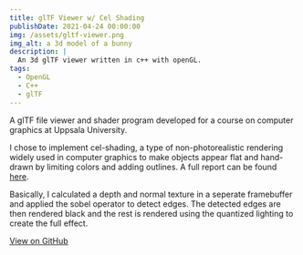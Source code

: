 ```yaml
---
title: glTF Viewer w/ Cel Shading
publishDate: 2021-04-24 00:00:00
img: /assets/gltf-viewer.png
img_alt: a 3d model of a bunny
description: |
  An 3d glTF viewer written in c++ with openGL.
tags:
  - OpenGL
  - C++
  - glTF
---
```


A glTF file viewer and shader program developed for a course on computer graphics at Uppsala University. 

I chose to implement cel-shading, a type of non-photorealistic rendering widely used in computer graphics to make objects appear flat and hand-drawn by limiting colors and adding outlines. A full report can be found [here](https://github.com/kaischuygon/gltf_viewer/blob/main/report/finalReport.pdf). 

Basically, I calculated a depth and normal texture in a seperate framebuffer and applied the sobel operator to detect edges. The detected edges are then rendered black and the rest is rendered using the quantized lighting to create the full effect.

[View on GitHub](https://github.com/kaischuygon/gltf_viewer)